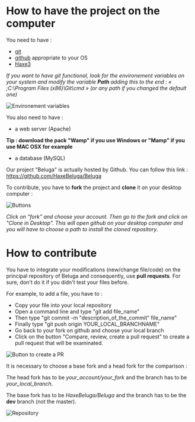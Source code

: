 How to have the project on the computer
==================================

You need to have :

* [git](http://git-scm.com/)
* [github](https://windows.github.com) appropriate to your OS
* [Haxe3](http://haxe.org/download)


*If you want to have *git* functional, look for the environement variables on your system and modify the variable **Path** adding this to the end :
« ;C:\Program Files (x86)\Git\cmd » (or any path if you changed the default one)*

![Environement variables](http://img4.hostingpics.net/pics/996143Variablesenvironnement.jpg)

You also need to have :

* a web server (Apache)

**Tip : download the pack "Wamp" if you use Windows or "Mamp" if you use MAC OSX for example**

* a database (MySQL)

Our project "Beluga" is actually hosted by Github.
You can follow this link :
https://github.com/HaxeBeluga/Beluga

To contribute, you have to **fork** the project and **clone** it on your desktop computer :

![Buttons](http://img4.hostingpics.net/pics/438065Github.jpg)

*Click on "fork" and choose your account.
Then go to the fork and click on "Clone in Desktop".
This will open github on your desktop computer and you will have to choose a path to install the cloned repository.*

How to contribute
===============

You have to integrate your modifications (new/change file/code) on the principal repository of Beluga and consequently, use **pull requests**.
For sure, don't do it if you didn't test your files before.

For example, to add a file, you have to :

* Copy your file into your local repository
* Open a command line and type "git add file_name"
* Then type "git commit -m "description_of_the_commit" file_name"
* Finally type "git push origin YOUR_LOCAL_BRANCHNAME"
* Go back to your fork on github and choose your local branch
* Click on the button "Compare, review, create a pull request" to create a pull request that will be examinated.

![Button to create a PR](http://img4.hostingpics.net/pics/33405076PR.jpg)

It is necessary to choose a base fork and a head fork for the comparison :

The head fork has to be *your_account/your_fork* and the branch has to be *your_local_branch*.

The base fork has to be *HaxeBeluga/Beluga* and the branch has to be the **dev** branch (not the master).

![Repository](http://img4.hostingpics.net/pics/839284ForkPR.jpg)